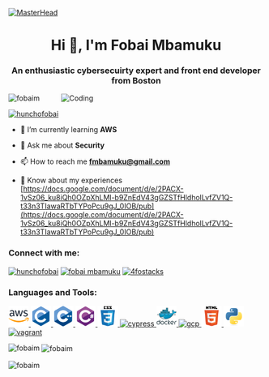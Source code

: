[![MasterHead](https://cdn.dribbble.com/userupload/7049367/file/original-38a32e28147ade3721864c64a4a5dda2.gif)](https://www.linkedin.com/in/fobai-mbamuku/)

<h1 align="center">Hi 👋, I'm Fobai Mbamuku</h1>
<h3 align="center">An enthusiastic cybersecuirty expert and front end developer from Boston</h3>
<img align="right" alt="Coding" width="400" src="https://cdn.dribbble.com/userupload/12609824/file/original-0ebf1e6c9a64bfe1510cf8d72de99185.gif">

<p align="left"> <img src="https://komarev.com/ghpvc/?username=fobaim&label=Profile%20views&color=0e75b6&style=flat" alt="fobaim" /> </p>

<p align="left"> <a href="https://twitter.com/hunchofobai" target="blank"><img src="https://img.shields.io/twitter/follow/hunchofobai?logo=twitter&style=for-the-badge" alt="hunchofobai" /></a> </p>

- 🌱 I’m currently learning **AWS**

- 💬 Ask me about **Security**

- 📫 How to reach me **fmbamuku@gmail.com**

- 📄 Know about my experiences [https://docs.google.com/document/d/e/2PACX-1vSz06_ku8iQh0OZpXhLMl-b9ZnEdV43gGZSTfHldholLvfZV1Q-t33n3TIawaRTbTYPoPcu9gJ_0IOB/pub](https://docs.google.com/document/d/e/2PACX-1vSz06_ku8iQh0OZpXhLMl-b9ZnEdV43gGZSTfHldholLvfZV1Q-t33n3TIawaRTbTYPoPcu9gJ_0IOB/pub)

<h3 align="left">Connect with me:</h3>
<p align="left">
<a href="https://twitter.com/hunchofobai" target="blank"><img align="center" src="https://raw.githubusercontent.com/rahuldkjain/github-profile-readme-generator/master/src/images/icons/Social/twitter.svg" alt="hunchofobai" height="30" width="40" /></a>
<a href="https://linkedin.com/in/fobai mbamuku" target="blank"><img align="center" src="https://raw.githubusercontent.com/rahuldkjain/github-profile-readme-generator/master/src/images/icons/Social/linked-in-alt.svg" alt="fobai mbamuku" height="30" width="40" /></a>
<a href="https://instagram.com/4fostacks" target="blank"><img align="center" src="https://raw.githubusercontent.com/rahuldkjain/github-profile-readme-generator/master/src/images/icons/Social/instagram.svg" alt="4fostacks" height="30" width="40" /></a>
</p>

<h3 align="left">Languages and Tools:</h3>
<p align="left"> <a href="https://aws.amazon.com" target="_blank" rel="noreferrer"> <img src="https://raw.githubusercontent.com/devicons/devicon/master/icons/amazonwebservices/amazonwebservices-original-wordmark.svg" alt="aws" width="40" height="40"/> </a> <a href="https://www.cprogramming.com/" target="_blank" rel="noreferrer"> <img src="https://raw.githubusercontent.com/devicons/devicon/master/icons/c/c-original.svg" alt="c" width="40" height="40"/> </a> <a href="https://www.w3schools.com/cpp/" target="_blank" rel="noreferrer"> <img src="https://raw.githubusercontent.com/devicons/devicon/master/icons/cplusplus/cplusplus-original.svg" alt="cplusplus" width="40" height="40"/> </a> <a href="https://www.w3schools.com/cs/" target="_blank" rel="noreferrer"> <img src="https://raw.githubusercontent.com/devicons/devicon/master/icons/csharp/csharp-original.svg" alt="csharp" width="40" height="40"/> </a> <a href="https://www.w3schools.com/css/" target="_blank" rel="noreferrer"> <img src="https://raw.githubusercontent.com/devicons/devicon/master/icons/css3/css3-original-wordmark.svg" alt="css3" width="40" height="40"/> </a> <a href="https://www.cypress.io" target="_blank" rel="noreferrer"> <img src="https://raw.githubusercontent.com/simple-icons/simple-icons/6e46ec1fc23b60c8fd0d2f2ff46db82e16dbd75f/icons/cypress.svg" alt="cypress" width="40" height="40"/> </a> <a href="https://www.docker.com/" target="_blank" rel="noreferrer"> <img src="https://raw.githubusercontent.com/devicons/devicon/master/icons/docker/docker-original-wordmark.svg" alt="docker" width="40" height="40"/> </a> <a href="https://cloud.google.com" target="_blank" rel="noreferrer"> <img src="https://www.vectorlogo.zone/logos/google_cloud/google_cloud-icon.svg" alt="gcp" width="40" height="40"/> </a> <a href="https://www.w3.org/html/" target="_blank" rel="noreferrer"> <img src="https://raw.githubusercontent.com/devicons/devicon/master/icons/html5/html5-original-wordmark.svg" alt="html5" width="40" height="40"/> </a> <a href="https://www.python.org" target="_blank" rel="noreferrer"> <img src="https://raw.githubusercontent.com/devicons/devicon/master/icons/python/python-original.svg" alt="python" width="40" height="40"/> </a> <a href="https://www.vagrantup.com/" target="_blank" rel="noreferrer"> <img src="https://www.vectorlogo.zone/logos/vagrantup/vagrantup-icon.svg" alt="vagrant" width="40" height="40"/> </a> </p>

<p><img align="left" src="https://github-readme-stats.vercel.app/api/top-langs?username=fobaim&show_icons=true&locale=en&layout=compact" alt="fobaim" /></p>

<p>&nbsp;<img align="center" src="https://github-readme-stats.vercel.app/api?username=fobaim&show_icons=true&locale=en" alt="fobaim" /></p>

<p><img align="center" src="https://github-readme-streak-stats.herokuapp.com/?user=fobaim&" alt="fobaim" /></p>
